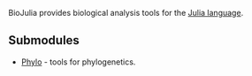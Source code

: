 BioJulia provides biological analysis tools for the [Julia language](http://julialang.org).

## Submodules

- [Phylo](phylo.html) - tools for phylogenetics.
